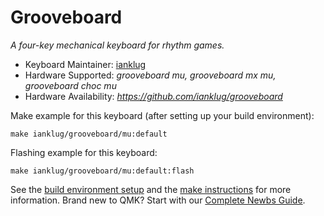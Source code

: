 # Grooveboard

*A four-key mechanical keyboard for rhythm games.*

* Keyboard Maintainer: [ianklug](https://github.com/ianklug)
* Hardware Supported: *grooveboard mu, grooveboard mx mu, grooveboard choc mu*
* Hardware Availability: *https://github.com/ianklug/grooveboard*

Make example for this keyboard (after setting up your build environment):

    make ianklug/grooveboard/mu:default

Flashing example for this keyboard:

    make ianklug/grooveboard/mu:default:flash

See the [build environment setup](https://docs.qmk.fm/#/getting_started_build_tools) and the [make instructions](https://docs.qmk.fm/#/getting_started_make_guide) for more information. Brand new to QMK? Start with our [Complete Newbs Guide](https://docs.qmk.fm/#/newbs).
